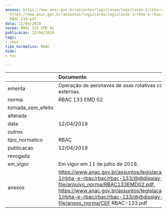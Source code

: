 ```yaml
---
anexos: https://www.anac.gov.br/assuntos/legislacao/legislacao-1/rbha-e-rbac/rbac/rbac-133/@@display-file/arquivo_norma/RBAC133EMD02.pdf,
  https://www.anac.gov.br/assuntos/legislacao/legislacao-1/rbha-e-rbac/rbac/rbac-133/@@display-file/anexo_norma/CEF
  RBAC-133.pdf
data: 12/04/2019
norma: RBAC 133 EMD 02
publicacao: 12/04/2019
tags:
- rbac
tipo_normatico: RBAC
hide: 
- toc 
 
---
```


|                    | Documento                                                                                                                                                                                                                                                        |
|:-------------------|:-----------------------------------------------------------------------------------------------------------------------------------------------------------------------------------------------------------------------------------------------------------------|
| ementa             | Operação de aeronaves de asas rotativas com cargas externas.                                                                                                                                                                                                     |
| norma              | RBAC 133 EMD 02                                                                                                                                                                                                                                                  |
| tornada_sem_efeito |                                                                                                                                                                                                                                                                  |
| alterada           |                                                                                                                                                                                                                                                                  |
| data               | 12/04/2019                                                                                                                                                                                                                                                       |
| outros             |                                                                                                                                                                                                                                                                  |
| tipo_normatico     | RBAC                                                                                                                                                                                                                                                             |
| publicacao         | 12/04/2019                                                                                                                                                                                                                                                       |
| revogada           |                                                                                                                                                                                                                                                                  |
| em_vigor           | Em vigor em 11 de julho de 2019.                                                                                                                                                                                                                                 |
| anexos             | https://www.anac.gov.br/assuntos/legislacao/legislacao-1/rbha-e-rbac/rbac/rbac-133/@@display-file/arquivo_norma/RBAC133EMD02.pdf, https://www.anac.gov.br/assuntos/legislacao/legislacao-1/rbha-e-rbac/rbac/rbac-133/@@display-file/anexo_norma/CEF RBAC-133.pdf |